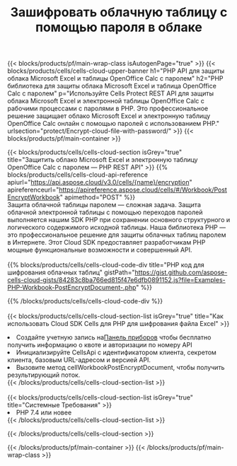 ﻿---
title:  Зашифровать облачную таблицу с помощью пароля в облаке
description: Облачные API и SDK для защиты Microsoft Excel и OpenOffice Calc. Зашифруйте облачную таблицу с помощью пароля Cells Cloud API. SDK поддерживает различные языки разработки. К ним относятся Android, C#, Go, Java, NodeJS, Perl, PHP, Python, Ruby и Swift.
---
{{< blocks/products/pf/main-wrap-class isAutogenPage="true" >}}
{{< blocks/products/cells/cells-cloud-upper-banner h1="PHP API для защиты облака Microsoft Excel и таблицы OpenOffice Calc с паролем" h2="PHP библиотека для защиты облака Microsoft Excel и таблица OpenOffice Calc с паролем" p="Используйте Cells Protect REST API для защиты облака Microsoft Excel и электронной таблицы OpenOffice Calc с рабочими процессами с паролями в PHP. Это профессиональное решение защищает облако Microsoft Excel и электронную таблицу OpenOffice Calc онлайн с помощью паролей с использованием PHP." urlsection="protect/Encrypt-cloud-file-with-password/" >}}
{{< blocks/products/pf/main-container >}}

{{< blocks/products/cells/cells-cloud-section isGrey="true" title="Защитить облако Microsoft Excel и электронную таблицу OpenOffice Calc с паролем — PHP REST API" >}}
{{% blocks/products/cells/cells-cloud-api-reference apiurl="https://api.aspose.cloud/v3.0/cells/{name}/encryption" apireferenceurl="https://apireference.aspose.cloud/cells/#/Workbook/PostEncryptWorkbook" apimethod="POST" %}}
<br/>
Защита облачной таблицы паролем — сложная задача. Защита облачной электронной таблицы с помощью переходов паролей выполняется нашим SDK PHP при сохранении основного структурного и логического содержимого исходной таблицы. Наша библиотека PHP — это профессиональное решение для защиты облачных таблиц паролем в Интернете. Этот Cloud SDK предоставляет разработчикам PHP мощные функциональные возможности и совершенный API.
<br/>
<br/>
{{% blocks/products/cells/cells-cloud-code-div title="PHP код для шифрования облачных таблиц" gistPath="https://gist.github.com/aspose-cells-cloud-gists/84283c8ba766ed815f47e6dfb0891152.js?file=Examples-PHP-Workbook-PostEncryptDocument-.php" %}}
  
{{% /blocks/products/cells/cells-cloud-code-div %}}
<br/>
<br/>
{{< blocks/products/cells/cells-cloud-section-list isGrey="true" title="Как использовать Cloud SDK Cells для PHP для шифрования файла Excel" >}}
<li> Создайте учетную запись на<a href="https://dashboard.aspose.cloud/">Панель приборов</a> чтобы бесплатно получить информацию о квоте и авторизации по номеру API</li>
<li>Инициализируйте CellsApi с идентификатором клиента, секретом клиента, базовым URL-адресом и версией API.</li>
<li>Вызовите метод cellWorkbookPostEncryptDocument, чтобы получить результирующий поток.</li>
{{< /blocks/products/cells/cells-cloud-section-list >}}
<br/>
<br/>
{{< blocks/products/cells/cells-cloud-section-list isGrey="true" title="Системные Требования" >}}
<li>PHP 7.4 или новее</li>
{{< /blocks/products/cells/cells-cloud-section-list >}}

{{< /blocks/products/cells/cells-cloud-section >}}

{{< /blocks/products/pf/main-container >}}
{{< /blocks/products/pf/main-wrap-class >}}
